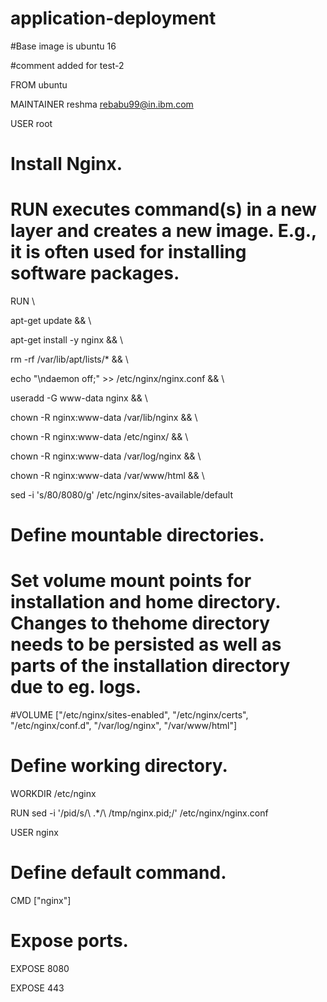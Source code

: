 # application-deployment
#Base image is ubuntu 16

#comment added for test-2

FROM ubuntu

MAINTAINER reshma <rebabu99@in.ibm.com>



USER root

# Install Nginx.

# RUN executes command(s) in a new layer and creates a new image. E.g., it is often used for installing software packages.

RUN \

  apt-get update && \

  apt-get install -y nginx && \

  rm -rf /var/lib/apt/lists/* && \

  echo "\ndaemon off;" >> /etc/nginx/nginx.conf && \

  useradd -G www-data nginx && \

  chown -R nginx:www-data /var/lib/nginx && \

  chown -R nginx:www-data /etc/nginx/ && \

  chown -R nginx:www-data /var/log/nginx && \

  chown -R nginx:www-data /var/www/html && \

  sed -i 's/80/8080/g' /etc/nginx/sites-available/default

# Define mountable directories.

# Set volume mount points for installation and home directory. Changes to thehome directory needs to be persisted as well as parts of the installation directory due to eg. logs.

#VOLUME ["/etc/nginx/sites-enabled", "/etc/nginx/certs", "/etc/nginx/conf.d", "/var/log/nginx", "/var/www/html"]



# Define working directory.

WORKDIR /etc/nginx

RUN sed -i '/pid/s/\ .*/\ \/tmp\/nginx.pid;/' /etc/nginx/nginx.conf

USER nginx

# Define default command.

CMD ["nginx"]



# Expose ports.

EXPOSE 8080

EXPOSE 443 
